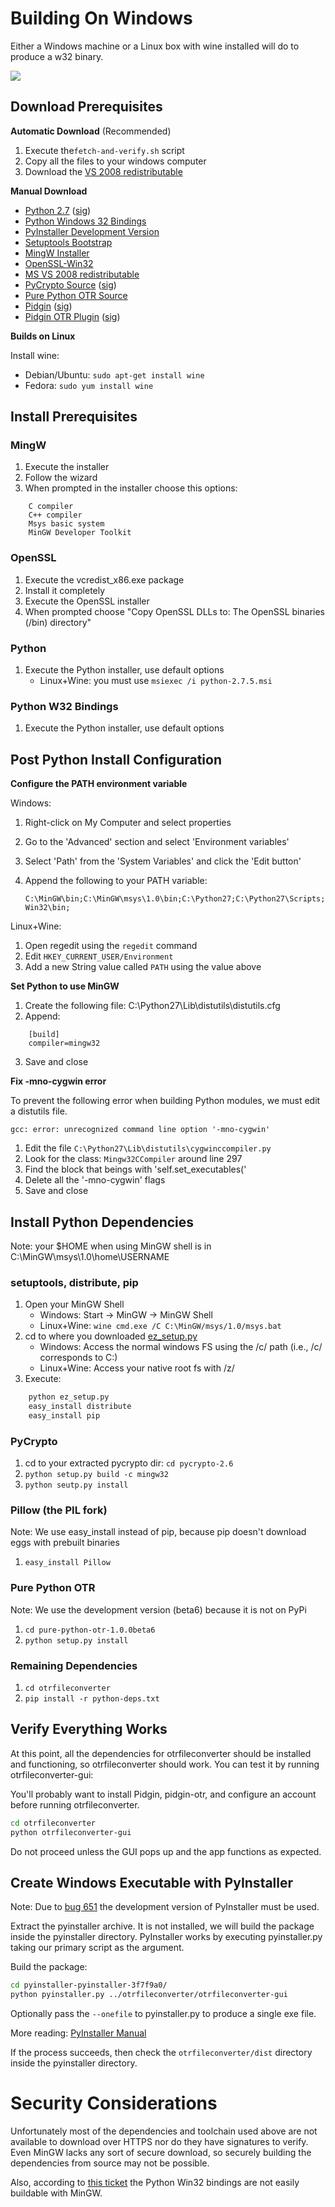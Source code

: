 # Building On Windows

Either a Windows machine or a Linux box with wine installed will do to produce a w32 binary.

![](w32-screenshot.png)

## Download Prerequisites 

**Automatic Download** (Recommended) 

1. Execute the`fetch-and-verify.sh` script
3. Copy all the files to your windows computer
4. Download the [VS 2008 redistributable][vsredist]

**Manual Download**

* [Python 2.7][py27] ([sig][pysig])
* [Python Windows 32 Bindings][pywin32]
* [PyInstaller Development Version][pyinst]
* [Setuptools Bootstrap][setuptools]
* [MingW Installer][mingw]
* [OpenSSL-Win32][openssl]
* [MS VS 2008 redistributable][vsredist]
* [PyCrypto Source][pycrypto] ([sig][pycryptosig])
* [Pure Python OTR Source][potr]
* [Pidgin][pidgin] ([sig][pidginsig])
* [Pidgin OTR Plugin][pidgin-otr] ([sig][pidgin-otrsig])

**Builds on Linux**

Install wine:

* Debian/Ubuntu: `sudo apt-get install wine`
* Fedora: `sudo yum install wine`


## Install Prerequisites

### MingW

1. Execute the installer
2. Follow the wizard
3. When prompted in the installer choose this options:

```
    C compiler
    C++ compiler
    Msys basic system
    MinGW Developer Toolkit
```

### OpenSSL

1. Execute the vcredist_x86.exe package
2. Install it completely
3. Execute the OpenSSL installer
4. When prompted choose "Copy OpenSSL DLLs to:  The OpenSSL binaries (/bin) directory"

### Python

1. Execute the Python installer, use default options
    * Linux+Wine: you must use `msiexec /i python-2.7.5.msi`

### Python W32 Bindings

1. Execute the Python installer, use default options


## Post Python Install Configuration

**Configure the PATH environment variable**

Windows:

1. Right-click on My Computer and select properties
2. Go to the 'Advanced' section and select 'Environment variables'
3. Select 'Path' from the 'System Variables' and click the 'Edit button'
4. Append the following to your PATH variable:

    ```
    C:\MinGW\bin;C:\MinGW\msys\1.0\bin;C:\Python27;C:\Python27\Scripts;C:\OpenSSL-Win32\bin;
    ```

Linux+Wine:

1. Open regedit using the `regedit` command
2. Edit `HKEY_CURRENT_USER/Environment`
3. Add a new String value called `PATH` using the value above

**Set Python to use MinGW**

1. Create the following file: C:\Python27\Lib\distutils\distutils.cfg
2. Append:

```
    [build]
    compiler=mingw32
```
3. Save and close

**Fix -mno-cygwin error**

To prevent the following error when building Python modules, we must edit a distutils file.

    gcc: error: unrecognized command line option '-mno-cygwin'

1. Edit the file `C:\Python27\Lib\distutils\cygwinccompiler.py`
2. Look for the class: `Mingw32CCompiler` around line 297
3. Find the block that beings with 'self.set_executables('
4. Delete all the '-mno-cygwin' flags
5. Save and close


## Install Python Dependencies

Note: your $HOME when using MinGW shell is in C:\MinGW\msys\1.0\home\USERNAME

### setuptools, distribute, pip

1. Open your MinGW Shell
    * Windows: Start -> MinGW -> MinGW Shell
    * Linux+Wine: `wine cmd.exe /C C:\MinGW/msys/1.0/msys.bat`
2. cd to where you downloaded [ez_setup.py][setuptools]
    * Windows: Access the normal windows FS using the /c/ path (i.e., /c/ corresponds to C:\)
    * Linux+Wine: Access your native root fs with /z/
3. Execute:

```bash
    python ez_setup.py
    easy_install distribute
    easy_install pip
```

### PyCrypto

1. cd to your extracted pycrypto dir: `cd pycrypto-2.6`
2. `python setup.py build -c mingw32`
3. `python seutp.py install`

### Pillow (the PIL fork)

Note: We use easy_install instead of pip, because pip doesn't download eggs with prebuilt binaries

1. `easy_install Pillow`

### Pure Python OTR

Note: We use the development version (beta6) because it is not on PyPi

1. `cd pure-python-otr-1.0.0beta6`
2. `python setup.py install`

### Remaining Dependencies

1. `cd otrfileconverter`
2. `pip install -r python-deps.txt`

## Verify Everything Works

At this point, all the dependencies for otrfileconverter should be installed
and functioning, so otrfileconverter should work. You can test it by running otrfileconverter-gui:

You'll probably want to install Pidgin, pidgin-otr, and configure an account before running otrfileconverter.

```bash
cd otrfileconverter
python otrfileconverter-gui
```
Do not proceed unless the GUI pops up and the app functions as expected.

## Create Windows Executable with PyInstaller

Note: Due to [bug 651](http://www.pyinstaller.org/ticket/651) the development version of PyInstaller must be used.

Extract the pyinstaller archive. It is not installed, we will build the package
inside the pyinstaller directory. PyInstaller works by executing pyinstaller.py
taking our primary script as the argument.

Build the package:

```bash
cd pyinstaller-pyinstaller-3f7f9a0/
python pyinstaller.py ../otrfileconverter/otrfileconverter-gui
```

Optionally pass the `--onefile` to pyinstaller.py to produce a single exe file.

More reading: [PyInstaller Manual](http://htmlpreview.github.io/?https://github.com/pyinstaller/pyinstaller/blob/develop/doc/Manual.html)

If the process succeeds, then check the `otrfileconverter/dist` directory
inside the pyinstaller directory.


# Security Considerations

Unfortunately most of the dependencies and toolchain used above are not
available to download over HTTPS nor do they have signatures to verify. Even
MinGW lacks any sort of secure download, so securely building the dependencies from
source may not be possible.

Also, according to [this ticket](http://sourceforge.net/p/pywin32/bugs/519/)
the Python Win32 bindings are not easily buildable with MinGW.

[py27]: http://www.python.org/ftp/python/2.7.5/python-2.7.5.msi
[pysig]: http://www.python.org/ftp/python/2.7.5/python-2.7.5.msi.asc
[pywin32]: http://downloads.sourceforge.net/project/pywin32/pywin32/Build%20218/pywin32-218.win32-py2.7.exe?r=http%3A%2F%2Fsourceforge.net%2Fprojects%2Fpyw#
[pyinst]: https://github.com/pyinstaller/pyinstaller/tarball/develop
[setuptools]: https://bitbucket.org/pypa/setuptools/raw/bootstrap/ez_setup.py
[mingw]: http://downloads.sourceforge.net/project/mingw/Installer/mingw-get-inst/mingw-get-inst-20120426/mingw-get-inst-20120426.exe?r=&use_mirror=superb#
[openssl]: https://slproweb.com/download/Win32OpenSSL-1_0_1e.exe
[vsredist]: http://www.microsoft.com/en-us/download/details.aspx?id=29
[pycrypto]: https://pypi.python.org/packages/source/p/pycrypto/pycrypto-2.6.tar.gz#md5=88dad0a270d1fe83a39e0467a66a22bb
[pycryptosig]: https://pypi.python.org/packages/source/p/pycrypto/pycrypto-2.6.tar.gz.asc
[potr]: https://github.com/afflux/pure-python-otr/archive/1.0.0beta6.zip
[pidgin]: http://downloads.sourceforge.net/project/pidgin/Pidgin/2.10.7/pidgin-2.10.7-offline.exe?r=http%3A%2F%2Fsourceforge.net%2Fprojects%2Fpidgin%2Ffil#
[pidginsig]: http://downloads.sourceforge.net/project/pidgin/Pidgin/2.10.7/pidgin-2.10.7-offline.exe.asc?r=http%3A%2F%2Fsourceforge.net%2Fprojects%2Fpidgin%2#
[pidgin-otr]: http://www.cypherpunks.ca/otr/binaries/windows/pidgin-otr-4.0.0-1.exe
[pidgin-otrsig]: http://www.cypherpunks.ca/otr/binaries/windows/pidgin-otr-4.0.0-1.exe.asc



